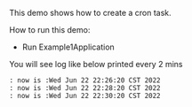 This demo shows how to create a cron task.

How to run this demo:
 - Run Example1Application

You will see log like below printed every 2 mins
```aidl
: now is :Wed Jun 22 22:26:20 CST 2022
: now is :Wed Jun 22 22:28:20 CST 2022
: now is :Wed Jun 22 22:30:20 CST 2022
```

